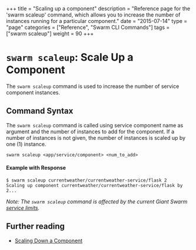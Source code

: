 +++
title = "Scaling up a component"
description = "Reference page for the 'swarm scaleup' command, which allows you to increase the number of instances running for a particular component."
date = "2015-07-14"
type = "page"
categories = ["Reference", "Swarm CLI Commands"]
tags = ["swarm scaleup"]
weight = 90
+++

# `swarm scaleup`: Scale Up a Component

The `swarm scaleup` command is used to increase the number of service component instances.

## Command Syntax

The `swarm scaleup` command is called using service component name as argument and the number of instances to add for the component. If a number of instances is not given, the number of instances is scaled up by one (1) instance.

```nohighlight
swarm scaleup <app/service/component> <num_to_add>
```

#### Example with Response

```nohighlight
$ swarm scaleup currentweather/currentweather-service/flask 2
Scaling up component currentweather/currentweather-service/flask by 2...
```

*Note: The `swarm scaleup` command is affected by the current Giant Swarm [service limits](https://giantswarm.io/limits/).*


## Further reading

 * [Scaling Down a Component](/reference/cli/scaledown/)
